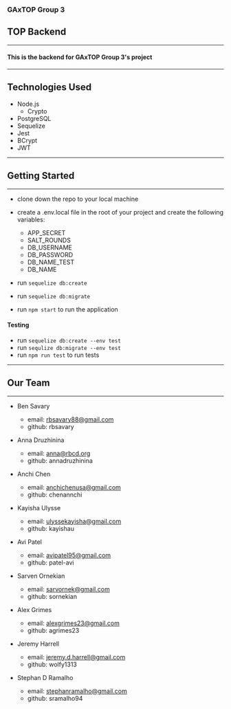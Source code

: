 ### GAxTOP Group 3

## TOP Backend

---

#### This is the backend for GAxTOP Group 3's project

---

## Technologies Used

- Node.js
  - Crypto
- PostgreSQL
- Sequelize
- Jest
- BCrypt
- JWT

---

## Getting Started

---

- clone down the repo to your local machine
- create a .env.local file in the root of your project and create the following variables:

  - APP_SECRET
  - SALT_ROUNDS
  - DB_USERNAME
  - DB_PASSWORD
  - DB_NAME_TEST
  - DB_NAME

- run `sequelize db:create`
- run `sequelize db:migrate`
- run `npm start` to run the application

#### Testing

- run `sequelize db:create --env test`
- run `sequlize db:migrate --env test`
- run `npm run test` to run tests

---

## Our Team

---

- Ben Savary

  - email: rbsavary88@gmail.com
  - github: rbsavary

- Anna Druzhinina

  - email: anna@rbcd.org
  - github: annadruzhinina

- Anchi Chen

  - email: anchichenusa@gmail.com
  - github: chenannchi

- Kayisha Ulysse

  - email: ulyssekayisha@gmail.com
  - github: kayishau

- Avi Patel

  - email: avipatel95@gmail.com
  - github: patel-avi

- Sarven Ornekian

  - email: sarvornek@gmail.com
  - github: sornekian

- Alex Grimes

  - email: alexgrimes23@gmail.com
  - github: agrimes23

- Jeremy Harrell

  - email: jeremy.d.harrell@gmail.com
  - github: wolfy1313

- Stephan D Ramalho
  - email: stephanramalho@gmail.com
  - github: sramalho94
